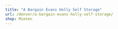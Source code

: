 ```yaml
---
title: "A Bargain Evans Holly Self Storage"
url: /denver/a-bargain-evans-holly-self-storage/
shop: Mieten
---
```


